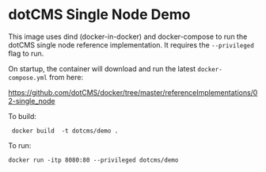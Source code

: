 # dotCMS Single Node Demo

This image uses dind (docker-in-docker) and docker-compose to run the dotCMS single node reference implementation.  It requires the `--privileged` flag to run.

On startup, the container will download and run the latest `docker-compose.yml` from here:

https://github.com/dotCMS/docker/tree/master/referenceImplementations/02-single_node

To build:
```
 docker build  -t dotcms/demo .
 ```
 
 To run:
 ```
 docker run -itp 8080:80 --privileged dotcms/demo
 ```
